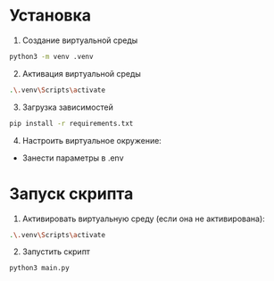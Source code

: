 # Установка
1. Создание виртуальной среды
```bash
python3 -m venv .venv
```
2. Активация виртуальной среды
```bash
.\.venv\Scripts\activate
```
3. Загрузка зависимостей
```bash
pip install -r requirements.txt
```
4. Настроить виртуальное окружение:
 - Занести параметры в .env
# Запуск скрипта
1. Активировать виртуальную среду (если она не активирована):
```bash
.\.venv\Scripts\activate
```
2. Запустить скрипт
```bash
python3 main.py
```
